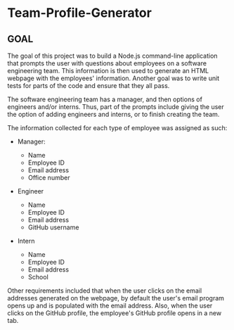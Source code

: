 # Team-Profile-Generator

## GOAL

The goal of this project was to build a Node.js command-line application that prompts the user with questions about employees on a software engineering team. This information is then used to generate an HTML webpage with the employees' information. Another goal was to write unit tests for parts of the code and ensure that they all pass. 

The software engineering team has a manager, and then options of engineers and/or interns. Thus, part of the prompts include giving the user the option of adding engineers and interns, or to finish creating the team. 

The information collected for each type of employee was assigned as such:

* Manager: 
  * Name
  * Employee ID
  * Email address
  * Office number

* Engineer
  * Name
  * Employee ID
  * Email address
  * GitHub username

* Intern
  * Name
  * Employee ID
  * Email address
  * School

Other requirements included that when the user clicks on the email addresses generated on the webpage, by default the user's email program opens up and is populated with the email address. Also, when the user clicks on the GitHub profile, the employee's GitHub profile opens in a new tab. 